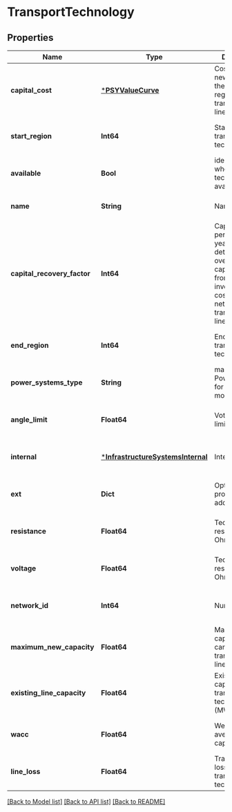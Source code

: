 # TransportTechnology


## Properties
Name | Type | Description | Notes
------------ | ------------- | ------------- | -------------
**capital_cost** | [***PSYValueCurve**](PSYValueCurve.md) | Cost of adding new capacity to the inter-regional transmission line. | [optional] [default to nothing]
**start_region** | **Int64** | Start region for transport technology | [optional] [default to nothing]
**available** | **Bool** | identifies whether the technology is available | [default to nothing]
**name** | **String** | Name | [default to nothing]
**capital_recovery_factor** | **Int64** | Capital recovery period (in years) used for determining overnight capital costs from annualized investment costs for network transmission line expansion. | [optional] [default to nothing]
**end_region** | **Int64** | End region for transport technology | [optional] [default to nothing]
**power_systems_type** | **String** | maps to a valid PowerSystems.jl for PCM modeling | [optional] [default to nothing]
**angle_limit** | **Float64** | Votlage angle limit (radians) | [optional] [default to nothing]
**internal** | [***InfrastructureSystemsInternal**](InfrastructureSystemsInternal.md) | Internal field | [optional] [default to nothing]
**ext** | **Dict** | Option for providing additional data | [optional] [default to nothing]
**resistance** | **Float64** | Technology resistance in Ohms | [optional] [default to nothing]
**voltage** | **Float64** | Technology resistance in Ohms | [optional] [default to nothing]
**network_id** | **Int64** | Numerical Index | [optional] [default to nothing]
**maximum_new_capacity** | **Float64** | Maximum capacity that can be added to transmission line (MW) | [optional] [default to nothing]
**existing_line_capacity** | **Float64** | Existing capacity of transport technology (MW) | [optional] [default to nothing]
**wacc** | **Float64** | Weighted average cost of capital | [optional] [default to nothing]
**line_loss** | **Float64** | Transmission loss for each transport technology (%) | [optional] [default to nothing]


[[Back to Model list]](../README.md#models) [[Back to API list]](../README.md#api-endpoints) [[Back to README]](../README.md)


